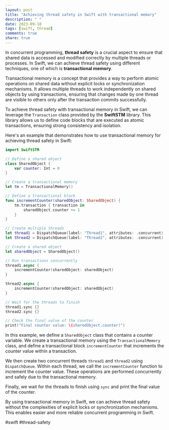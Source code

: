 ```yaml
---
layout: post
title: "Achieving thread safety in Swift with transactional memory"
description: " "
date: 2023-09-18
tags: [swift, thread]
comments: true
share: true
---
```


In concurrent programming, **thread safety** is a crucial aspect to ensure that shared data is accessed and modified correctly by multiple threads or processes. In Swift, we can achieve thread safety using different techniques, one of which is **transactional memory**.

Transactional memory is a concept that provides a way to perform atomic operations on shared data without explicit locks or synchronization mechanisms. It allows multiple threads to work independently on shared objects by using transactions, ensuring that changes made by one thread are visible to others only after the transaction commits successfully.

To achieve thread safety with transactional memory in Swift, we can leverage the `Transaction` class provided by the **SwiftSTM** library. This library allows us to define code blocks that are executed as atomic transactions, ensuring strong consistency and isolation.

Here's an example that demonstrates how to use transactional memory for achieving thread safety in Swift:

```swift
import SwiftSTM

// Define a shared object
class SharedObject {
    var counter: Int = 0
}

// Create a transactional memory
let tm = TransactionalMemory()

// Define a transactional block
func incrementCounter(sharedObject: SharedObject) {
    tm.transaction { transaction in
        sharedObject.counter += 1
    }
}

// Create multiple threads
let thread1 = DispatchQueue(label: "Thread1", attributes: .concurrent)
let thread2 = DispatchQueue(label: "Thread2", attributes: .concurrent)

// Create a shared object
let sharedObject = SharedObject()

// Run transactions concurrently
thread1.async {
    incrementCounter(sharedObject: sharedObject)
}

thread2.async {
    incrementCounter(sharedObject: sharedObject)
}

// Wait for the threads to finish
thread1.sync {}
thread2.sync {}

// Check the final value of the counter
print("Final counter value: \(sharedObject.counter)")
```

In this example, we define a `SharedObject` class that contains a counter variable. We create a transactional memory using the `TransactionalMemory` class, and define a transactional block `incrementCounter` that increments the counter value within a transaction.

We then create two concurrent threads `thread1` and `thread2` using `DispatchQueue`. Within each thread, we call the `incrementCounter` function to increment the counter value. These operations are performed concurrently and safely due to the transactional memory.

Finally, we wait for the threads to finish using `sync` and print the final value of the counter.

By using transactional memory in Swift, we can achieve thread safety without the complexities of explicit locks or synchronization mechanisms. This enables easier and more reliable concurrent programming in Swift.

#swift #thread-safety